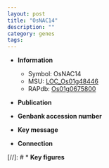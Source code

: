 ```yaml
---
layout: post
title: "OsNAC14"
description: ""
category: genes
tags: 
---
```


* **Information**  
    + Symbol: OsNAC14  
    + MSU: [LOC_Os01g48446](http://rice.uga.edu/cgi-bin/ORF_infopage.cgi?orf=LOC_Os01g48446)  
    + RAPdb: [Os01g0675800](http://rapdb.dna.affrc.go.jp/viewer/gbrowse_details/irgsp1?name=Os01g0675800)  

* **Publication**  

* **Genbank accession number**  

* **Key message**  

* **Connection**  

[//]: # * **Key figures**  


